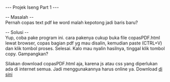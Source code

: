 --- Projek Iseng Part 1 ---

-- Masalah --<br/>
Pernah copas text pdf ke word malah kepotong jadi baris baru?

-- Solusi --<br/>
Yup, coba pake program ini. cara pakenya cukup buka file copasPDF.html lewat browser, copas bagian pdf yg mau disalin, kemudian paste (CTRL+V) dan klik tombol proses. Selesai.
Kalo mau nyalin hasilnya, tinggal klik tombol copy. Gampangkan?

Silakan download copasPDF.html aja, karena js atau css yang diperlukan ada di internet semua. Jadi menggunakannya harus online ya.
Download <a href="https://github.com/jahrulnr/copasPDF/archive/refs/heads/main.zip">di sini</a>
